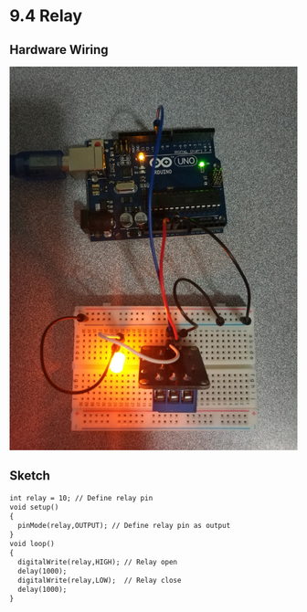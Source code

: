 # 9.4 Relay

## Hardware Wiring
![Image](../../Examples/sensor-kit-for-arduino/016_relay.jpg)

## Sketch
```
int relay = 10; // Define relay pin
void setup()
{
  pinMode(relay,OUTPUT); // Define relay pin as output
}
void loop()
{
  digitalWrite(relay,HIGH); // Relay open
  delay(1000);
  digitalWrite(relay,LOW);  // Relay close
  delay(1000);
}
```
